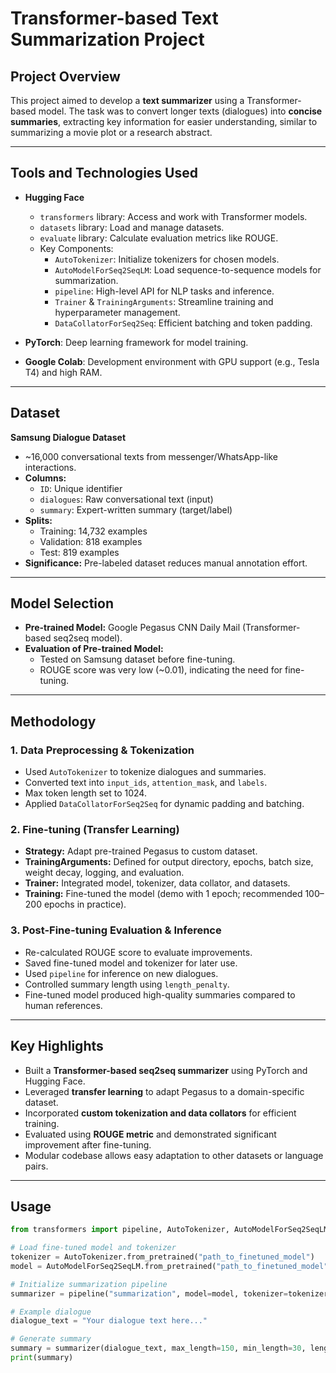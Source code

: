 # Transformer-based Text Summarization Project

## Project Overview
This project aimed to develop a **text summarizer** using a Transformer-based model. The task was to convert longer texts (dialogues) into **concise summaries**, extracting key information for easier understanding, similar to summarizing a movie plot or a research abstract.

---

## Tools and Technologies Used
- **Hugging Face**  
  - `transformers` library: Access and work with Transformer models.  
  - `datasets` library: Load and manage datasets.  
  - `evaluate` library: Calculate evaluation metrics like ROUGE.  
  - Key Components:
    - `AutoTokenizer`: Initialize tokenizers for chosen models.  
    - `AutoModelForSeq2SeqLM`: Load sequence-to-sequence models for summarization.  
    - `pipeline`: High-level API for NLP tasks and inference.  
    - `Trainer` & `TrainingArguments`: Streamline training and hyperparameter management.  
    - `DataCollatorForSeq2Seq`: Efficient batching and token padding.  

- **PyTorch**: Deep learning framework for model training.  
- **Google Colab**: Development environment with GPU support (e.g., Tesla T4) and high RAM.

---

## Dataset
**Samsung Dialogue Dataset**  
- ~16,000 conversational texts from messenger/WhatsApp-like interactions.  
- **Columns:**  
  - `ID`: Unique identifier  
  - `dialogues`: Raw conversational text (input)  
  - `summary`: Expert-written summary (target/label)  
- **Splits:**  
  - Training: 14,732 examples  
  - Validation: 818 examples  
  - Test: 819 examples  
- **Significance:** Pre-labeled dataset reduces manual annotation effort.

---

## Model Selection
- **Pre-trained Model:** Google Pegasus CNN Daily Mail (Transformer-based seq2seq model).  
- **Evaluation of Pre-trained Model:**  
  - Tested on Samsung dataset before fine-tuning.  
  - ROUGE score was very low (~0.01), indicating the need for fine-tuning.

---

## Methodology

### 1. Data Preprocessing & Tokenization
- Used `AutoTokenizer` to tokenize dialogues and summaries.  
- Converted text into `input_ids`, `attention_mask`, and `labels`.  
- Max token length set to 1024.  
- Applied `DataCollatorForSeq2Seq` for dynamic padding and batching.

### 2. Fine-tuning (Transfer Learning)
- **Strategy:** Adapt pre-trained Pegasus to custom dataset.  
- **TrainingArguments:** Defined for output directory, epochs, batch size, weight decay, logging, and evaluation.  
- **Trainer:** Integrated model, tokenizer, data collator, and datasets.  
- **Training:** Fine-tuned the model (demo with 1 epoch; recommended 100–200 epochs in practice).

### 3. Post-Fine-tuning Evaluation & Inference
- Re-calculated ROUGE score to evaluate improvements.  
- Saved fine-tuned model and tokenizer for later use.  
- Used `pipeline` for inference on new dialogues.  
- Controlled summary length using `length_penalty`.  
- Fine-tuned model produced high-quality summaries compared to human references.

---

## Key Highlights
- Built a **Transformer-based seq2seq summarizer** using PyTorch and Hugging Face.  
- Leveraged **transfer learning** to adapt Pegasus to a domain-specific dataset.  
- Incorporated **custom tokenization and data collators** for efficient training.  
- Evaluated using **ROUGE metric** and demonstrated significant improvement after fine-tuning.  
- Modular codebase allows easy adaptation to other datasets or language pairs.  

---

## Usage
```python
from transformers import pipeline, AutoTokenizer, AutoModelForSeq2SeqLM

# Load fine-tuned model and tokenizer
tokenizer = AutoTokenizer.from_pretrained("path_to_finetuned_model")
model = AutoModelForSeq2SeqLM.from_pretrained("path_to_finetuned_model")

# Initialize summarization pipeline
summarizer = pipeline("summarization", model=model, tokenizer=tokenizer)

# Example dialogue
dialogue_text = "Your dialogue text here..."

# Generate summary
summary = summarizer(dialogue_text, max_length=150, min_length=30, length_penalty=2.0)
print(summary)
